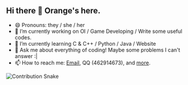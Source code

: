 ## Hi there 👋 Orange's here.
- 😄 Pronouns: they / she / her
- 🔭 I’m currently working on OI / Game Developing / Write some useful codes.
- 🌱 I’m currently learning C & C++ / Python / Java / Website
- 💬 Ask me about everything of coding! Maybe some problems I can't answer :|
- 📫 How to reach me: [Email](mailto:orange@zsccodelnc.cn), QQ (462914673), and [more](https://orangestd.cn).

![Contribution Snake]()

<!--
**orangeZSCB/orangeZSCB** is a ✨ _special_ ✨ repository because its `README.md` (this file) appears on your GitHub profile.

Here are some ideas to get you started:

- 🔭 I’m currently working on ...
- 🌱 I’m currently learning ...
- 👯 I’m looking to collaborate on ...
- 🤔 I’m looking for help with ...
- 💬 Ask me about ...
- 📫 How to reach me: ...
- 😄 Pronouns: ...
- ⚡ Fun fact: ...
-->
